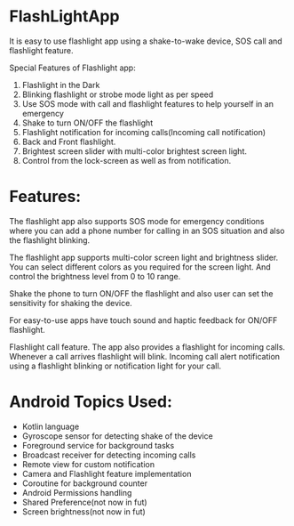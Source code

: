 # FlashLightApp

It is easy to use flashlight app using a shake-to-wake device, SOS call and flashlight feature.

Special Features of Flashlight app:
1. Flashlight in the Dark
2. Blinking flashlight or strobe mode light as per speed
3. Use SOS mode with call and flashlight features to help yourself in an emergency
4. Shake to turn ON/OFF the flashlight
5. Flashlight notification for incoming calls(Incoming call notification)
6. Back and Front flashlight.
7. Brightest screen slider with multi-color brightest screen light.
8. Control from the lock-screen as well as from notification.


# Features: 
The flashlight app also supports SOS mode for emergency conditions where you can add a phone number for calling in an SOS situation and also the flashlight blinking.

 The flashlight app supports multi-color screen light and brightness slider. You can select different colors as you required for the screen light.
And control the brightness level from 0 to 10 range.

 Shake the phone to turn ON/OFF the flashlight and also user can set the sensitivity for shaking the device.

 For easy-to-use apps have touch sound and haptic feedback for ON/OFF flashlight.

 Flashlight call feature. The app also provides a flashlight for incoming calls. Whenever a call arrives flashlight will blink. Incoming call alert notification using a flashlight blinking or notification light for your call.

# Android Topics Used:
- Kotlin language
- Gyroscope sensor for detecting shake of the device
- Foreground service for background tasks
- Broadcast receiver for detecting incoming calls
- Remote view for custom notification
- Camera and Flashlight feature implementation
- Coroutine for background counter
- Android Permissions handling
- Shared Preference(not now in fut)
- Screen brightness(not now in fut)


